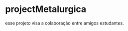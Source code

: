 # projectMetalurgica
esse projeto visa a colaboração entre amigos estudantes.


<!-- Security scan triggered at 2025-09-02 15:43:14 -->

<!-- Security scan triggered at 2025-09-02 15:43:23 -->

<!-- Security scan triggered at 2025-09-09 05:56:58 -->

<!-- Security scan triggered at 2025-09-09 05:56:59 -->